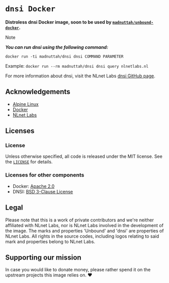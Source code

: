 # `dnsi Docker`

**Distroless dnsi Docker image, soon to be used by [`madnuttah/unbound-docker`](https://github.com/madnuttah/unbound-docker/).**

> [!NOTE]
> ***You can run dnsi using the following command:***
> 
> `docker run -ti madnuttah/dnsi dnsi COMMAND PARAMETER`
> 
> Example: `docker run --rm madnuttah/dnsi dnsi query nlnetlabs.nl`

For more information about dnsi, visit the NLnet Labs [dnsi GitHub page](https://github.com/NLnetLabs/dnsi).
 
## Acknowledgements

- [Alpine Linux](https://www.alpinelinux.org/)
- [Docker](https://www.docker.com/)
- [NLnet Labs](https://nlnetlabs.nl)

## Licenses

### License

Unless otherwise specified, all code is released under the MIT license.
See the [`LICENSE`](https://github.com/madnuttah/dnsi-docker/blob/main/LICENSE) for details.

### Licenses for other components

- Docker: [Apache 2.0](https://github.com/docker/docker/blob/master/LICENSE)
- DNSI: [BSD 3-Clause License](https://github.com/NLnetLabs/dnsi?tab=BSD-3-Clause-1-ov-file#readme)

## Legal

Please note that this is a work of private contributors and we're neither affiliated with NLnet Labs, nor is NLnet Labs involved in the development of the image. The marks and properties 'Unbound' and 'dnsi' are properties of NLnet Labs. All rights in the source codes, including logos relating to said mark and properties belong to NLnet Labs.

## Supporting our mission

In case you would like to donate money, please rather spend it on the upstream projects this image relies on. ❤️
